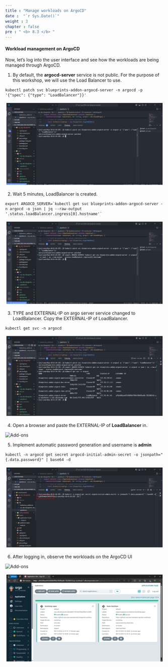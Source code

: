 ```yaml
---
title : "Manage workloads on ArgoCD"
date :  "`r Sys.Date()`" 
weight : 3 
chapter : false
pre : " <b> 8.3 </b> "
---
```


#### Workload management on ArgoCD

Now, let’s log into the user interface and see how the workloads are being managed through ArgoCD.

1.  By default, the **argocd-server** service is not public. For the purpose of this workshop, we will use the Load Balancer to use.

```
kubectl patch svc blueprints-addon-argocd-server -n argocd -p '{"spec": {"type": "LoadBalancer"}}'
```

![Add-ons](/public/images/8-deploy/8.3-manage/001-manage.png?featherlight=false&width=90pc)

2.  Wait 5 minutes, LoadBalancer is created.

```
export ARGOCD_SERVER=`kubectl get svc blueprints-addon-argocd-server -n argocd -o json | jq --raw-output '.status.loadBalancer.ingress[0].hostname'`
```

![Add-ons](/public/images/8-deploy/8.3-manage/002-manage.png?featherlight=false&width=90pc)

3.  TYPE and EXTERNAL-IP on argo server service changed to LoadBalancer. Copy the EXTERNAL-IP of LoadBalancer.

```
kubectl get svc -n argocd
```

![Add-ons](/public/images/8-deploy/8.3-manage/003-manage.png?featherlight=false&width=90pc)

4.  Open a browser and paste the EXTERNAL-IP of **LoadBalancer** in.

![Add-ons](/public/images/8-deploy/8.3-manage/004-manage.png?featherlight=false&width=90pc)

5.  Implement automatic password generation and username is **admin**

```
kubectl -n argocd get secret argocd-initial-admin-secret -o jsonpath="{.data.password}" | base64 -d
```

![Add-ons](/public/images/8-deploy/8.3-manage/005-manage.png?featherlight=false&width=90pc)

6.  After logging in, observe the workloads on the ArgoCD UI

![Add-ons](/public/images/8-deploy/8.3-manage/006-manage.png?featherlight=false&width=90pc)

![Add-ons](/public/images/8-deploy/8.3-manage/007-manage.png?featherlight=false&width=90pc)